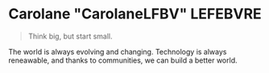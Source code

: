 # Carolane "CarolaneLFBV" LEFEBVRE

> Think big, but start small. 

The world is always evolving and changing. Technology is always reneawable, and thanks to communities, we can build a better world.

